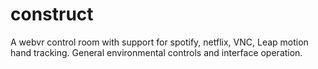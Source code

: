 # construct
A webvr control room with support for spotify, netflix, VNC, Leap motion hand tracking. General environmental controls and interface operation.
